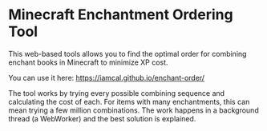 # Minecraft Enchantment Ordering Tool

This web-based tools allows you to find the optimal order for combining enchant books in Minecraft to minimize XP cost.

You can use it here: https://iamcal.github.io/enchant-order/

The tool works by trying every possible combining sequence and calculating the cost of each.
For items with many enchantments, this can mean trying a few million combinations.
The work happens in a background thread (a WebWorker) and the best solution is explained.
